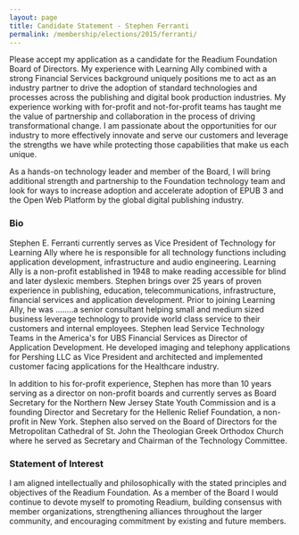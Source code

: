 ```yaml
---
layout: page
title: Candidate Statement - Stephen Ferranti
permalink: /membership/elections/2015/ferranti/
---
```


Please accept my application as a candidate for the Readium Foundation Board of Directors. My experience with Learning Ally combined with a strong Financial Services background uniquely positions me to act as an industry partner to drive the adoption of standard technologies and processes across the publishing and digital book production industries.  My experience working with for-profit and not-for-profit teams has taught me the value of partnership and collaboration in the process of driving transformational change.   I am passionate about the opportunities for our industry to more effectively innovate and serve our customers and leverage the strengths we have while protecting those capabilities that make us each unique.

As a hands-on technology leader and member of the Board, I will bring additional strength and partnership to the Foundation technology team and look for ways to increase adoption and  accelerate adoption of EPUB 3 and the Open Web Platform by the global digital publishing industry.

### Bio

Stephen E. Ferranti currently serves as Vice President of Technology for Learning Ally where he is responsible for all technology functions including application development, infrastructure and audio engineering. Learning Ally is a non-profit established in 1948 to make reading accessible for blind and later dyslexic members.  Stephen brings over 25 years of proven experience in publishing, education, telecommunications, infrastructure, financial services and application development.   Prior to joining Learning Ally, he was ……..a senior consultant helping small and medium sized business leverage technology to provide world class service to their customers and internal employees. Stephen lead Service Technology Teams in the America's for UBS Financial Services as Director of Application Development. He developed imaging and telephony applications for Pershing LLC as Vice President and architected and implemented customer facing applications for the Healthcare industry.

In addition to his for-profit experience, Stephen has more than 10 years serving as a director on non-profit boards and currently serves as Board Secretary for the Northern New Jersey State Youth Commission and is a founding Director and Secretary for the Hellenic Relief Foundation, a non-profit in New York. Stephen also served on the Board of Directors for the Metropolitan Cathedral of St. John the Theologian Greek Orthodox Church where he served as Secretary and Chairman of the Technology Committee.

### Statement of Interest

I am aligned intellectually and philosophically with the stated principles and objectives of the Readium Foundation. As a member of the Board I would continue to devote myself to promoting Readium, building consensus with member organizations, strengthening alliances throughout the larger community, and encouraging commitment by existing and future members.